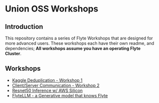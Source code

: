 # Union OSS Workshops

## Introduction
This repository contains a series of Flyte Workshops that are designed for more advanced users.
These workshops each have their own readme, and dependencies; **All workshops assume you have an operating Flyte Cluster**.

## Workshops
- [Kaggle Deduplication - Workshop 1](kaggle_data_processing/README.md)
- [Client/Server Communication - Workshop 2](client_server_communication/README.md)
- [Resnet50 Inference w/ AWS Silicon](aws_silicon/README.md)
- [FlyteLLM - a Generative model that knows Flyte](flytellm/README.md)
